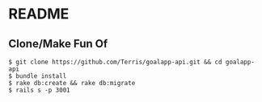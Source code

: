 # README
## Clone/Make Fun Of
    $ git clone https://github.com/Terris/goalapp-api.git && cd goalapp-api
    $ bundle install
    $ rake db:create && rake db:migrate
    $ rails s -p 3001

